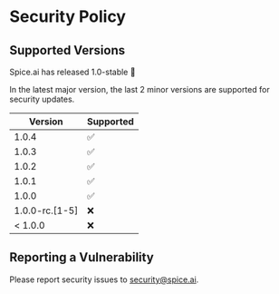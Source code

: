 # Security Policy

## Supported Versions

Spice.ai has released 1.0-stable 🎉

In the latest major version, the last 2 minor versions are supported for security updates.

| Version        | Supported          |
| -------------- | ------------------ |
| 1.0.4          | :white_check_mark: |
| 1.0.3          | :white_check_mark: |
| 1.0.2          | :white_check_mark: |
| 1.0.1          | :white_check_mark: |
| 1.0.0          | :white_check_mark: |
| 1.0.0-rc.[1-5] | :x:                |
| < 1.0.0        | :x:                |

## Reporting a Vulnerability

Please report security issues to [security@spice.ai](mailto:security@spice.ai).
